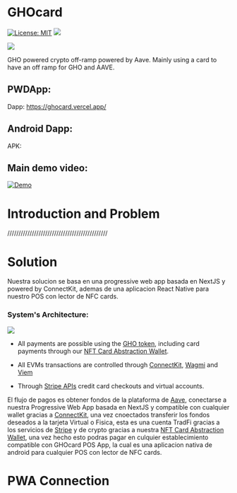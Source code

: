 # GHOcard

[![License: MIT](https://img.shields.io/badge/License-MIT-yellow.svg)](./LICENSE) [<img src="https://img.shields.io/badge/View-Video-red">](pending...)

<img src="https://i.ibb.co/jJcygS9/test.png">

GHO powered crypto off-ramp powered by Aave. Mainly using a card to have an off ramp for GHO and AAVE.

## PWDApp:

Dapp: https://ghocard.vercel.app/

## Android Dapp:

APK: 

## Main demo video: 

[![Demo](https://i.ibb.co/g4W3ypx/image.png)](pending...)

# Introduction and Problem

/////////////////////////////////////////////

# Solution

Nuestra solucion se basa en una progressive web app basada en NextJS y powered by ConnectKit, ademas de una aplicacion React Native para nuestro POS con lector de NFC cards.

### System's Architecture:

<img src="https://i.ibb.co/sQwYsD5/scheme-drawio-3.png">

- All payments are possible using the [GHO token](https://gho.aave.com/), including card payments through our [NFT Card Abstraction Wallet](./Contracts/card.sol).

- All EVMs transactions are controlled through [ConnectKit](https://github.com/family/connectkit), [Wagmi](https://wagmi.sh/) and [Viem](https://viem.sh/)

- Through [Stripe APIs](https://stripe.com/docs/api) credit card checkouts and virtual accounts.

El flujo de pagos es obtener fondos de la plataforma de [Aave](https://aave.com/), conectarse a nuestra Progressive Web App basada en NextJS y compatible con cualquier wallet gracias a [ConnectKit](https://github.com/family/connectkit), una vez cnoectados transferir los fondos deseados a la tarjeta Virtual o Fisica, esta es una cuenta TradFi gracias a los servicios de [Stripe](https://stripe.com/docs/api) y de crypto gracias a nuestra [NFT Card Abstraction Wallet](./Contracts/card.sol), una vez hecho esto podras pagar en culquier establecimiento compatible con GHOcard POS App, la cual es una aplicacion nativa de android para cualquier POS con lector de NFC cards.

# PWA Connection

